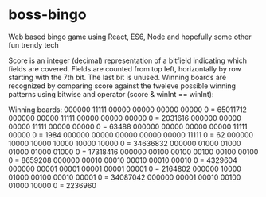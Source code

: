 # boss-bingo
Web based bingo game using React, ES6, Node and hopefully some other fun trendy tech

Score is an integer (decimal) representation of a bitfield indicating which fields are covered. Fields are counted from top left, horizontally by row starting with the 7th bit. The last bit is unused. Winning boards are recognized by comparing score against the tweleve possible winning patterns using bitwise and operator (score & winInt == winInt):

Winning boards:
000000 11111 00000 00000 00000 00000 0 = 65011712
000000 00000 11111 00000 00000 00000 0 = 2031616
000000 00000 00000 11111 00000 00000 0 = 63488
000000 00000 00000 00000 11111 00000 0 = 1984
000000 00000 00000 00000 00000 11111 0 = 62
000000 10000 10000 10000 10000 10000 0 = 34636832
000000 01000 01000 01000 01000 01000 0 = 17318416
000000 00100 00100 00100 00100 00100 0 = 8659208
000000 00010 00010 00010 00010 00010 0 = 4329604
000000 00001 00001 00001 00001 00001 0 = 2164802
000000 10000 01000 00100 00010 00001 0 = 34087042
000000 00001 00010 00100 01000 10000 0 = 2236960